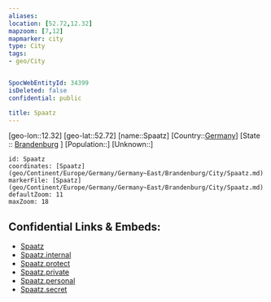 ```yaml
---
aliases: 
location: [52.72,12.32]
mapzoom: [7,12] 
mapmarker: city 
type: City
tags:
- geo/City


SpocWebEntityId: 34399
isDeleted: false
confidential: public

title: Spaatz
---
```

[geo-lon::12.32]
[geo-lat::52.72]
[name::Spaatz]
[Country::[Germany](geo/Continent/Europe/Germany.md)]
[State :: [Brandenburg](geo/Continent/Europe/Germany/Germany~East/Brandenburg.md) ]
[Population::]
[Unknown::]


```leaflet
id: Spaatz
coordinates: [Spaatz](geo/Continent/Europe/Germany/Germany~East/Brandenburg/City/Spaatz.md)
markerFile: [Spaatz](geo/Continent/Europe/Germany/Germany~East/Brandenburg/City/Spaatz.md)
defaultZoom: 11 
maxZoom: 18
```


## Confidential Links & Embeds: 
- [Spaatz](../../../../../../../../_public/geo/Continent/Europe/Germany/Germany~East/Brandenburg/City/Spaatz.md) 
- [Spaatz.internal](../../../../../../../../_internal/geo/Continent/Europe/Germany/Germany~East/Brandenburg/City/Spaatz.internal.md) 
- [Spaatz.protect](../../../../../../../../_protect/geo/Continent/Europe/Germany/Germany~East/Brandenburg/City/Spaatz.protect.md) 
- [Spaatz.private](../../../../../../../../_private/geo/Continent/Europe/Germany/Germany~East/Brandenburg/City/Spaatz.private.md) 
- [Spaatz.personal](../../../../../../../../_personal/geo/Continent/Europe/Germany/Germany~East/Brandenburg/City/Spaatz.personal.md) 
- [Spaatz.secret](../../../../../../../../_secret/geo/Continent/Europe/Germany/Germany~East/Brandenburg/City/Spaatz.secret.md) 
